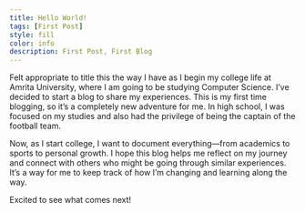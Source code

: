 ```yaml
---
title: Hello World!
tags: [First Post]
style: fill
color: info
description: First Post, First Blog
---
```


Felt appropriate to title this the way I have as I begin my college life at Amrita University, where I am going to be studying Computer Science. I’ve decided to start a blog to share my experiences. This is my first time blogging, so it’s a completely new adventure for me. In high school, I was focused on my studies and also had the privilege of being the captain of the football team.

Now, as I start college, I want to document everything—from academics to sports to personal growth. I hope this blog helps me reflect on my journey and connect with others who might be going through similar experiences. It’s a way for me to keep track of how I’m changing and learning along the way.

Excited to see what comes next!